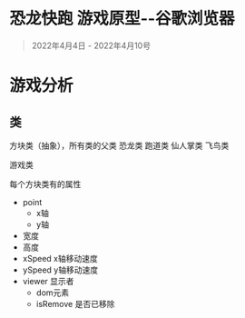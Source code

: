 # 恐龙快跑  游戏原型--谷歌浏览器
> 2022年4月4日 - 2022年4月10号

# 游戏分析
## 类
方块类（抽象），所有类的父类
恐龙类
跑道类
仙人掌类
飞鸟类

游戏类


每个方块类有的属性
- point
  - x轴
  - y轴
- 宽度
- 高度
- xSpeed x轴移动速度
- ySpeed y轴移动速度
- viewer 显示者
  - dom元素
  - isRemove 是否已移除





